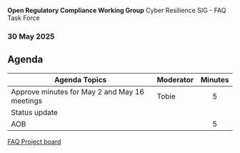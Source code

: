  **Open Regulatory Compliance Working Group** Cyber Resilience SIG - FAQ Task Force

###  30 May 2025
##  Agenda

| Agenda Topics | Moderator | Minutes |
| ----- | ----- | :---: |
| Approve minutes for May 2 and May 16 meetings | Tobie | 5 |
| Status update |  |  |
| AOB | | 5 |

[FAQ Project board](https://github.com/orgs/orcwg/projects/7)
